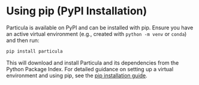 
# Using pip (PyPI Installation)

Particula is available on PyPI and can be installed with pip. Ensure you have an active virtual environment (e.g., created with `python -m venv` or `conda`) and then run:

```bash
pip install particula
```

This will download and install Particula and its dependencies from the Python Package Index. For detailed guidance on setting up a virtual environment and using pip, see the [pip installation guide](pip.md).